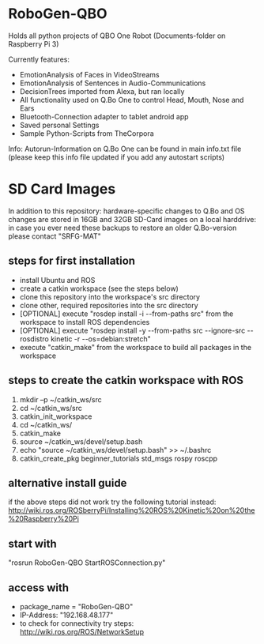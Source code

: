 # RoboGen-QBO
Holds all python projects of QBO One Robot (Documents-folder on Raspberry Pi 3)

Currently features:
- EmotionAnalysis of Faces in VideoStreams
- EmotionAnalysis of Sentences in Audio-Communications
- DecisionTrees imported from Alexa, but ran locally
- All functionality used on Q.Bo One to control Head, Mouth, Nose and Ears
- Bluetooth-Connection adapter to tablet android app
- Saved personal Settings
- Sample Python-Scripts from TheCorpora

Info: Autorun-Information on Q.Bo One can be found in main info.txt file (please keep this info file updated if you add any autostart scripts)

# SD Card Images
In addition to this repository: hardware-specific changes to Q.Bo and OS changes are stored in 16GB and 32GB SD-Card images on a local harddrive: in case you ever need these backups to restore an older Q.Bo-version please contact "SRFG-MAT"

## steps for first installation
- install Ubuntu and ROS
- create a catkin workspace (see the steps below)
- clone this repository into the workspace's src directory
- clone other, required repositories into the src directory
- [OPTIONAL] execute "rosdep install -i --from-paths src" from the workspace to install ROS dependencies
- [OPTIONAL] execute "rosdep install -y --from-paths src --ignore-src --rosdistro kinetic -r --os=debian:stretch"
- execute "catkin_make" from the workspace to build all packages in the workspace

## steps to create the catkin workspace with ROS
1) mkdir –p ~/catkin_ws/src
2) cd ~/catkin_ws/src
3) catkin_init_workspace
4) cd ~/catkin_ws/
5) catkin_make
6) source ~/catkin_ws/devel/setup.bash
7) echo "source ~/catkin_ws/devel/setup.bash" >> ~/.bashrc
8) catkin_create_pkg beginner_tutorials std_msgs rospy roscpp

## alternative install guide
if the above steps did not work try the following tutorial instead:
http://wiki.ros.org/ROSberryPi/Installing%20ROS%20Kinetic%20on%20the%20Raspberry%20Pi

## start with
"rosrun RoboGen-QBO StartROSConnection.py"

## access with
- package_name = "RoboGen-QBO"
- IP-Address: "192.168.48.177"
- to check for connectivity try steps: http://wiki.ros.org/ROS/NetworkSetup
